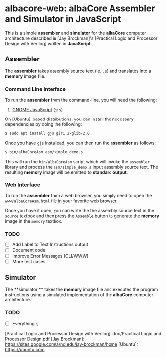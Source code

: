 # albacore-web: albaCore Assembler and Simulator in JavaScript

This is a simple **assembler** and **simulator** for the **albaCore** computer
architecture described in [Jay Brockman]'s [Practical Logic and Processor Design with Verilog] written in **JavaScript**.

## Assembler

The **assembler** takes assembly source text (ie. `.s`) and translates into a
**memory** image file.

### Command Line Interface

To run the **assembler** from the command-line, you will need the following:

1. [GNOME JavaScript](https://gjs.guide/) (`gjs`)

On [Ubuntu]-based distributions, you can install the necessary dependencies by
doing the following:

```bash
$ sudo apt install gjs gir1.2-glib-2.0
```
    
Once you have `gjs` installead, you can then run the **assembler** as follows:

```bash
$ bin/albaCoreAsm asm/simple_demo.s
```
    
This will run the `bin/albaCoreAsm` script which will invoke the `assembler`
library and process the `asm/simple_demo.s` input assembly source text.  The
resulting **memory** image will be emitted to **standard output**.

### Web Interface

To run the **assembler** from a web browser, you simply need to open the
`www/albaCoreAsm.html` file in your favorite web browser.

Once you have it open, you can write the the assembly source text in the
`source` textbox and then press the `Assemble` button to generate the
**memory** image in the `memory` textbox.

### TODO

- [ ] Add Label to Text Instructions output
- [ ] Document code
- [ ] Improve Error Messages (CLI/WWW)
- [ ] More test cases

## Simulator

The **simulator ** takes the **memory** image file and executes the program
instructions using a simulated implementation of the **albaCore** computer
architecture.

### TODO

- [ ] Everything :]


[Practical Logic and Processor Design with Verilog]: doc/Practical Logic and Processor Design.pdf
[Jay Brockman]: https://sites.google.com/a/nd.edu/jay-brockman/home
[Ubuntu]:       https://ubuntu.com
